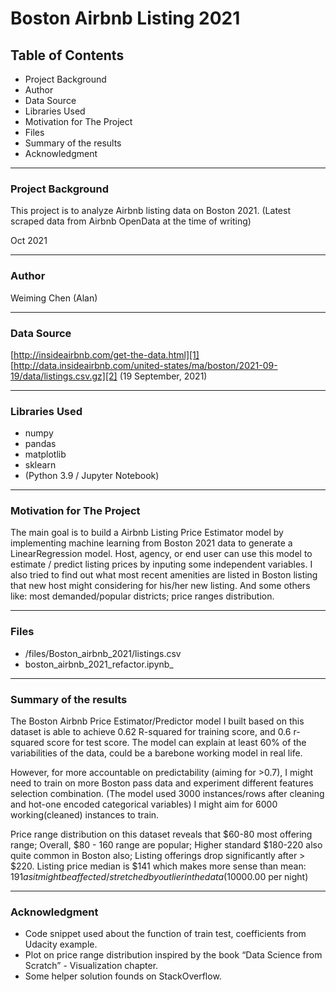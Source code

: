 # Boston Airbnb Listing 2021

## Table of Contents
- Project Background
- Author
- Data Source
- Libraries Used
- Motivation for The Project
- Files
- Summary of the results
- Acknowledgment

---- 

### Project Background
This project is to analyze Airbnb listing data on Boston 2021. (Latest scraped data from Airbnb OpenData at the time of writing)

Oct 2021

---- 

### Author
Weiming Chen (Alan)

---- 

### Data Source
[http://insideairbnb.com/get-the-data.html][1]
[http://data.insideairbnb.com/united-states/ma/boston/2021-09-19/data/listings.csv.gz][2] (19 September, 2021)

---- 

### Libraries Used
- numpy
- pandas
- matplotlib
- sklearn
- (Python 3.9 / Jupyter Notebook)

---- 

### Motivation for The Project
The main goal is to build a Airbnb Listing Price Estimator model by implementing machine learning from Boston 2021 data to generate a LinearRegression model. 
Host, agency, or end user can use this model to estimate / predict  listing prices by inputing some independent variables. 
I also tried to find out what most recent amenities are listed in Boston listing that new host might considering for his/her new listing. And some others like: most demanded/popular districts; price ranges distribution.

---- 

### Files
- /files/Boston_airbnb_2021/listings.csv
- boston_airbnb_2021_refactor.ipynb_

---- 

### Summary of the results
The Boston Airbnb Price Estimator/Predictor model I built based on this dataset is able to achieve 0.62 R-squared for training score, and 0.6 r-squared score for test score. The model can explain at least 60% of the variabilities of the data, could be a barebone working model in real life. 

However, for more accountable on predictability (aiming for \>0.7), I might need to train on more Boston pass data and experiment different features selection combination. (The model used 3000 instances/rows after cleaning and hot-one encoded categorical variables) I might aim for 6000 working(cleaned) instances to train. 

Price range distribution on this dataset reveals that 
$60-80 most offering range;
Overall, $80 - 160 range are popular;
Higher standard $180-220 also quite common in Boston also; 
Listing offerings drop significantly  after \> $220. 
Listing price median is $141 which makes more sense than mean: $191 as it might be affected/stretched by outlier in the data ($10000.00 per night)

---- 

### Acknowledgment
- Code snippet used about the function of train test, coefficients from Udacity example. 
- Plot on price range distribution inspired by the book “Data Science from Scratch” - Visualization chapter. 
- Some helper solution founds on StackOverflow. 

[1]:	http://insideairbnb.com/get-the-data.html
[2]:	http://data.insideairbnb.com/united-states/ma/boston/2021-09-19/data/listings.csv.gz